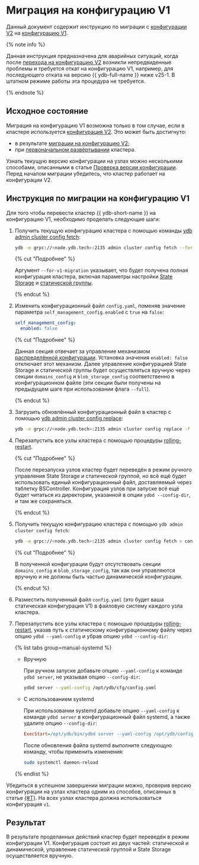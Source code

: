 # Миграция на конфигурацию V1

Данный документ содержит инструкцию по миграции с [конфигурации V2](../../configuration-management/configuration-v2/config-overview.md) на [конфигурацию V1](../../configuration-management/configuration-v1/index.md).

{% note info %}

Данная инструкция предназначена для аварийных ситуаций, когда после [перехода на конфигурацию V2](./migration-to-v2.md) возникли непредвиденные проблемы и требуется откат на конфигурацию V1, например, для последующего отката на версию {{ ydb-full-name }} ниже v25-1. В штатном режиме работы эта процедура не требуется.

{% endnote %}

## Исходное состояние

Миграция на конфигурацию V1 возможна только в том случае, если в кластере используется [конфигурация V2](../../configuration-management/configuration-v2/config-overview.md). Это может быть достигнуто:

- в результате [миграции на конфигурацию V2](migration-to-v2.md);
- при [первоначальном развёртывании](../../deployment-options/manual/initial-deployment.md) кластера.

Узнать текущую версию конфигурации на узлах можно несколькими способами, описанными в статье [Проверка версии конфигурации](../check-config-version.md). Перед началом миграции убедитесь, что кластер работает на конфигурации V2.

## Инструкция по миграции на конфигурацию V1

Для того чтобы перевести кластер {{ ydb-short-name }} на конфигурацию V1, необходимо проделать следующие шаги:

1. Получить текущую конфигурацию кластера с помощью команды [ydb admin cluster config fetch](../../../reference/ydb-cli/commands/configuration/cluster/fetch.md):

    ```bash
    ydb -e grpc://<node.ydb.tech>:2135 admin cluster config fetch --for-v1-migration > config.yaml
    ```

    {% cut "Подробнее" %}

    Аргумент `--for-v1-migration` указывает, что будет получена полная конфигурация кластера, включая параметры настройки [State Storage](../../../reference/configuration/index.md#domains-state) и [статической группы](../../../reference/configuration/index.md#blob_storage_config).

    {% endcut %}

2. Изменить конфигурационный файл `config.yaml`, поменяв значение параметра `self_management_config.enabled` с `true` на `false`:

    ```yaml
    self_management_config:
      enabled: false
    ```

    {% cut "Подробнее" %}

    Данная секция отвечает за управление механизмом [распределённой конфигурации](../../../concepts/glossary.md#distributed-configuration). Установка значения `enabled: false` отключает этот механизм. Далее управление конфигурацией State Storage и статической группы будет осуществляться вручную через секции `domains_config` и `blob_storage_config` соответственно в конфигурационном файле (эти секции были получены на предыдущем шаге при использовании флага `--full`).

    {% endcut %}

3. Загрузить обновлённый конфигурационный файл в кластер с помощью [ydb admin cluster config replace](../../../reference/ydb-cli/commands/configuration/cluster/replace.md):

    ```bash
    ydb -e grpc://<node.ydb.tech>:2135 admin cluster config replace -f config.yaml
    ```

4. Перезапустить все узлы кластера с помощью процедуры [rolling-restart](../../../maintenance/manual/node_restarting.md).

    {% cut "Подробнее" %}

    После перезапуска узлов кластер будет переведён в режим ручного управления State Storage и статической группой, но всё ещё будет использовать единый конфигурационный файл, доставляемый через таблетку BSController. Конфигурация узлов при запуске всё ещё будет читаться из директории, указанной в опции `ydbd --config-dir`, и там же сохраняться.

    {% endcut %}

5. Получить текущую конфигурацию кластера с помощью `ydb admin cluster config fetch`:

    ```bash
    ydb -e grpc://<node.ydb.tech>:2135 admin cluster config fetch > config.yaml
    ```

    {% cut "Подробнее" %}

    В полученной конфигурации будут отсутствовать секции `domains_config` и `blob_storage_config`, так как они управляются вручную и не должны быть частью динамической конфигурации.

    {% endcut %}

6. Разместить полученный файл `config.yaml` (это будет ваша статическая конфигурация V1) в файловую систему каждого узла кластера.

7. Перезапустить все узлы кластера с помощью процедуры [rolling-restart](../../../maintenance/manual/node_restarting.md), указав путь к статическому конфигурационному файлу через опцию `ydbd --yaml-config` и убрав опцию `ydbd --config-dir`:

    {% list tabs group=manual-systemd %}

    - Вручную

        При ручном запуске добавьте опцию `--yaml-config` к команде `ydbd server`, не указывая опцию `--config-dir`:

        ```bash
        ydbd server --yaml-config /opt/ydb/cfg/config.yaml
        ```

    - С использованием systemd

        При использовании systemd добавьте опцию `--yaml-config` к команде `ydbd server` в конфигурационный файл systemd, а также удалите опцию `--config-dir`:

        ```ini
        ExecStart=/opt/ydb/bin/ydbd server --yaml-config /opt/ydb/config/config.yaml
        ```

        После обновления файла systemd выполните следующую команду, чтобы применить изменения:

        ```bash
        sudo systemctl daemon-reload
        ```

    {% endlist %}

Убедиться в успешном завершении миграции можно, проверив версию конфигурации на узлах кластера одним из способов, описанных в статье [{#T}](../check-config-version.md). На всех узлах кластера должна использоваться конфигурация `v1`.

## Результат

В результате проделанных действий кластер будет переведён в режим конфигурации V1. Конфигурация состоит из двух частей: статической и динамической, управление статической группой и State Storage осуществляется вручную.
